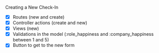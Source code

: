 Creating a New Check-In
- [x] Routes (new and create)
- [x] Controller actions (create and new)
- [x] Views (new)
- [x] Validations in the model (:role_happiness and :company_happiness between 1 and 5)
- [x] Button to get to the new form